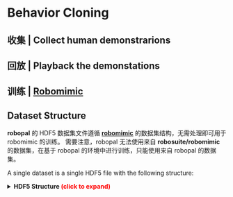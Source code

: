# Behavior Cloning

## 收集 | Collect human demonstrarions

## 回放 | Playback the demonstations

## 训练 | [Robomimic](https://robomimic.github.io/)

## Dataset Structure

**robopal** 的 HDF5 数据集文件遵循 [**robomimic**](https://robomimic.github.io/docs/datasets/overview.html#dataset-structure) 的数据集结构，无需处理即可用于 robomimic 的训练。
需要注意，robopal 无法使用来自 **robosuite/robomimic** 的数据集，在基于 robopal 的环境中进行训练，只能使用来自 robopal 的数据集。

A single dataset is a single HDF5 file with the following structure:

<details>
  <summary><b>HDF5 Structure <span style="color:red;">(click to expand)</span></b></summary>
<p>

- **`data`** (group)

  - **`total`** (attribute) - number of state-action samples in the dataset

  - **`env_args`** (attribute) - a json string that contains metadata on the environment and relevant arguments used for collecting data. Three keys: `env_name`, the name of the environment or task to create, `env_type`, one of robomimic's supported [environment types](https://github.com/ARISE-Initiative/robomimic/blob/master/robomimic/envs/env_base.py#L9), and `env_kwargs`, a dictionary of keyword-arguments to be passed into the environment of type `env_name`.

  - **`demo_0`** (group) - group for the first trajectory (every trajectory has a group)

    - **`num_samples`** (attribute) - the number of state-action samples in this trajectory

    - **`model_file`** (attribute) - the xml string corresponding to the MJCF MuJoCo model.

    - **`states`** (dataset) - flattened raw MuJoCo states, ordered by time. Shape (N, D) where N is the length of the trajectory, and D is the dimension of the state vector.

    - **`actions`** (dataset) - environment actions, ordered by time. Shape (N, A) where N is the length of the trajectory, and A is the action space dimension

    - **`rewards`** (dataset) - environment rewards, ordered by time. Shape (N,) where N is the length of the trajectory.

    - **`dones`** (dataset) - done signal, equal to 1 if playing the corresponding action in the state should terminate the episode. Shape (N,) where N is the length of the trajectory.

    - **`obs`** (group) - group for the observation keys. Each key is stored as a dataset.

      - **`<obs_key_1>`** (dataset) - the first observation key. Note that the name of this dataset and shape will vary. As an example, the name could be "agentview_image", and the shape could be (N, 84, 84, 3). 

        ...

    - **`next_obs`** (group) - group for the next observations.

      - **`<obs_key_1>`** (dataset) - the first observation key.

        ...

  - **`demo_1`** (group) - group for the second trajectory

    ...
    
- **`mask`** (group) - this group will exist in hdf5 datasets that contain filter keys

  - **`<filter_key_1>`** (dataset) - the first filter key. Note that the name of this dataset and length will vary. As an example, this could be the "valid" filter key, and contain the list ["demo_0", "demo_19", "demo_35"], corresponding to 3 validation trajectories.

    ...

</p>
</details>
